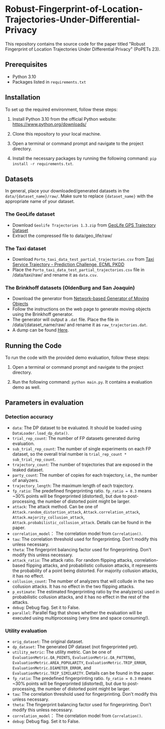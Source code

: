 # Robust-Fingerprint-of-Location-Trajectories-Under-Differential-Privacy

This repository contains the source code for the paper titled "Robust Fingerprint of Location Trajectories Under Differential Privacy" (PoPETs 23).

## Prerequisites

- Python 3.10
- Packages listed in `requirements.txt`

## Installation

To set up the required environment, follow these steps:

1. Install Python 3.10 from the official Python website: https://www.python.org/downloads/

2. Clone this repository to your local machine.

3. Open a terminal or command prompt and navigate to the project directory.

4. Install the necessary packages by running the following command: `pip install -r requirements.txt`.

## Datasets

In general, place your downloaded/generated datasets in the `data/{dataset_name}/raw/`. Make sure to replace `{dataset_name}` with the appropriate name of your dataset.

### The GeoLife dataset
- Download `Geolife Trajectories 1.3.zip` from [GeoLife GPS Trajectory Dataset](https://www.microsoft.com/en-us/download/details.aspx?id=52367)
- Extract the compressed file to data/geo_life/raw/

### The Taxi dataset
- Download `Porto_taxi_data_test_partial_trajectories.csv` from [Taxi Service Trajectory - Prediction Challenge, ECML PKDD](https://data.world/uci/taxi-service-trajectory-prediction-challenge-ecml-pkdd)
- Place the `Porto_taxi_data_test_partial_trajectories.csv` file in /data/taxi/raw/ and rename it as `data.csv`.

### The Brinkhoff datasets (OldenBurg and San Joaquin)
- Download the generator from [Network-based Generator of Moving Objects](https://iapg.jade-hs.de/personen/brinkhoff/generator)
- Follow the instructions on the web page to generate moving objects using the Brinkhoff generator.
- The generator will output a `.dat` file. Place the file in /data/{dataset_name/raw/ and rename it as `raw_trajectories.dat`.
- A dump can be found [Here](https://drive.google.com/file/d/1oDXU4PIsOayQtcVqJDObFSqoMhsVijt-/view?usp=sharing).


## Running the Code

To run the code with the provided demo evaluation, follow these steps:

1. Open a terminal or command prompt and navigate to the project directory.

2. Run the following command: `python main.py`. It contains a evaluation demo as well.

## Parameters in evaluation

### Detection accuracy

- `data`: The DP dataset to be evaluated. It should be loaded using `DataLoader.load_dp_data()`.
- `trial_rep_count`: The number of FP datasets generated during evaluation.
- `sub_trial_rep_count`: The number of single experiments on each FP dataset, so the overall trial number is `trial_rep_count * sub_trial_rep_count`.
- `trajectory_count`: The number of trajectories that are exposed in the leaked dataset.
- `party_count`: The number of copies for each trajectory, i.e., the number of analyzers.
- `trajectory_length`: The maximum length of each trajectory.
- `fp_ratio`: The predefined fingerprinting ratio. `fp_ratio = 0.3` means ~30% points will be fingerprinted (distorted), but due to post-processing, the number of distorted point might be larger.
- `attack`: The attack method. Can be one of `Attack.random_distortion_attack`, `Attack.correlation_attack`, `Attack.majority_collusion_attack`, `Attack.probabilistic_collusion_attack`. Details can be found in the paper.
- `correlation_model`： The correlation model from `Correlation()`.
- `tau`: The correlation threshold used for fingerprinting. Don't modify this unless necessary.
- `theta`: The fingerprint balancing factor used for fingerprinting. Don't modify this unless necessary.
- `attack_ratio`: The attack ratio. For random flipping attacks, correlation-based flipping attacks, and probabilistic collusion attacks, it represents the probability of a point being distorted. For majority collusion attacks, it has no effect.
- `collusion_count`: The number of analyzers that will collude in the two collusion attacks. It has no effect in the two flipping attacks.
- `p_estimate`: The estimated fingerprinting ratio by the analyzer(s) used in probabilistic collusion attacks, and it has no effect in the rest of the attacks.
- `debug`: Debug flag. Set it to False.
- `parallel`: Parallel flag that shows whether the evaluation will be executed using multiprocessing (very time and space consuming!).

### Utility evaluation
- `orig_dataset`: The original dataset.
- `dp_dataset`: The generated DP dataset (not fingerprinted yet).
- `utility_metric`: The utility metric. Can be one of `EvaluationMetric.QA_POINTS`, `EvaluationMetric.QA_PATTERNS`, `EvaluationMetric.AREA_POPULARITY`, `EvaluationMetric.TRIP_ERROR`, `EvaluationMetric.DIAMETER_ERROR`, and `EvaluationMetric.TRIP_SIMILARITY`. Details can be found in the paper.
- `fp_ratio`: The predefined fingerprinting ratio. `fp_ratio = 0.3` means ~30% points will be fingerprinted (distorted), but due to post-processing, the number of distorted point might be larger.
- `tau`: The correlation threshold used for fingerprinting. Don't modify this unless necessary.
- `theta`: The fingerprint balancing factor used for fingerprinting. Don't modify this unless necessary.
- `correlation_model`： The correlation model from `Correlation()`.
- `debug`: Debug flag. Set it to False.